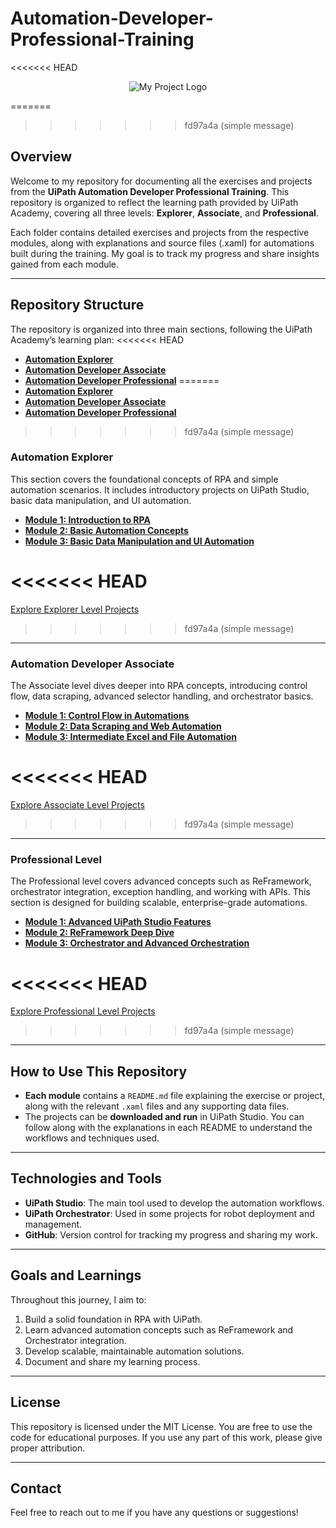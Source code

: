 # Automation-Developer-Professional-Training

<<<<<<< HEAD
<div align="center">
    <img src="https://staticcontent.cdn.contentraven.com/crcloud/thumbnailchannel/15358/1710759472624.png" alt="My Project Logo"/>
</div>

=======
>>>>>>> fd97a4a (simple message)
## Overview
Welcome to my repository for documenting all the exercises and projects from the **UiPath Automation Developer Professional Training**. This repository is organized to reflect the learning path provided by UiPath Academy, covering all three levels: **Explorer**, **Associate**, and **Professional**.

Each folder contains detailed exercises and projects from the respective modules, along with explanations and source files (.xaml) for automations built during the training. My goal is to track my progress and share insights gained from each module.

---

## Repository Structure

The repository is organized into three main sections, following the UiPath Academy’s learning plan:
<<<<<<< HEAD
- **[Automation Explorer](./Automation%20Explorer/)**
- **[Automation Developer Associate](./Automation%20Developer%20Associate/)**
- **[Automation Developer Professional](./Automation%20Developer%20Professional/)**
=======
- **[Automation Explorer](./Explorer_Level/Module_1_Intro_RPA/)**
- **[Automation Developer Associate](./Explorer_Level/Module_2_Basic_Automation/)**
- **[Automation Developer Professional](./Explorer_Level/Module_3_Data_Manipulation_UI_Automation/)**
>>>>>>> fd97a4a (simple message)

### Automation Explorer
This section covers the foundational concepts of RPA and simple automation scenarios. It includes introductory projects on UiPath Studio, basic data manipulation, and UI automation.

- **[Module 1: Introduction to RPA](./Explorer_Level/Module_1_Intro_RPA/)**
- **[Module 2: Basic Automation Concepts](./Explorer_Level/Module_2_Basic_Automation/)**
- **[Module 3: Basic Data Manipulation and UI Automation](./Explorer_Level/Module_3_Data_Manipulation_UI_Automation/)**

<<<<<<< HEAD
=======
[Explore Explorer Level Projects](./Explorer_Level/)
>>>>>>> fd97a4a (simple message)

---

### Automation Developer Associate
The Associate level dives deeper into RPA concepts, introducing control flow, data scraping, advanced selector handling, and orchestrator basics.

- **[Module 1: Control Flow in Automations](./Associate_Level/Module_1_Control_Flow/)**
- **[Module 2: Data Scraping and Web Automation](./Associate_Level/Module_2_Data_Scraping_Web_Automation/)**
- **[Module 3: Intermediate Excel and File Automation](./Associate_Level/Module_3_Excel_File_Automation/)**

<<<<<<< HEAD
=======
[Explore Associate Level Projects](./Associate_Level/)
>>>>>>> fd97a4a (simple message)

---

### Professional Level
The Professional level covers advanced concepts such as ReFramework, orchestrator integration, exception handling, and working with APIs. This section is designed for building scalable, enterprise-grade automations.

- **[Module 1: Advanced UiPath Studio Features](./Professional_Level/Module_1_Advanced_Studio_Features/)**
- **[Module 2: ReFramework Deep Dive](./Professional_Level/Module_2_ReFramework_Deep_Dive/)**
- **[Module 3: Orchestrator and Advanced Orchestration](./Professional_Level/Module_3_Orchestrator_Advanced_Orchestration/)**

<<<<<<< HEAD
=======
[Explore Professional Level Projects](./Professional_Level/)
>>>>>>> fd97a4a (simple message)

---

## How to Use This Repository

- **Each module** contains a `README.md` file explaining the exercise or project, along with the relevant `.xaml` files and any supporting data files.
- The projects can be **downloaded and run** in UiPath Studio. You can follow along with the explanations in each README to understand the workflows and techniques used.

---

## Technologies and Tools

- **UiPath Studio**: The main tool used to develop the automation workflows.
- **UiPath Orchestrator**: Used in some projects for robot deployment and management.
- **GitHub**: Version control for tracking my progress and sharing my work.

---

## Goals and Learnings

Throughout this journey, I aim to:
1. Build a solid foundation in RPA with UiPath.
2. Learn advanced automation concepts such as ReFramework and Orchestrator integration.
3. Develop scalable, maintainable automation solutions.
4. Document and share my learning process.

---

## License
This repository is licensed under the MIT License. You are free to use the code for educational purposes. If you use any part of this work, please give proper attribution.

---

## Contact
Feel free to reach out to me if you have any questions or suggestions!
